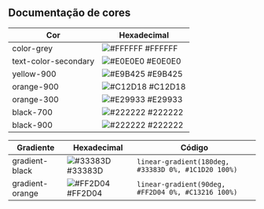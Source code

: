 ## Documentação de cores

| Cor               | Hexadecimal                                                          |
| ----------------- | -------------------------------------------------------------------- |
| color-grey             | ![#FFFFFF](https://via.placeholder.com/15/FFFFFF/FFFFFF.png) #FFFFFF |
| text-color-secondary        | ![#E0E0E0](https://via.placeholder.com/15/E0E0E0/E0E0E0.png) #E0E0E0 |
| yellow-900            | ![#E9B425](https://via.placeholder.com/15/E9B425/E9B425.png) #E9B425 |
| orange-900               | ![#C12D18](https://via.placeholder.com/15/C12D18/C12D18.png) #C12D18 |
| orange-300               | ![#E29933](https://via.placeholder.com/15/C12D18/E29933.png) #E29933 |
| black-700       | ![#222222](https://via.placeholder.com/15/222222/222222.png) #222222 |
| black-900        | ![#222222](https://via.placeholder.com/15/26292C/222222.png) #222222 |


| Gradiente               | Hexadecimal                                                         |  Código | 
| ----------------- | -------------------------------------------------------------------- |----------------| 
| gradient-black            | ![#33383D](https://via.placeholder.com/15/33383D/33383D.png) #33383D | `linear-gradient(180deg, #33383D 0%, #1C1D20 100%)`| 
| gradient-orange       | ![#FF2D04](https://via.placeholder.com/15/FF2D04/FF2D04.png) #FF2D04 | `linear-gradient(90deg, #FF2D04 0%, #C13216 100%)`| 
